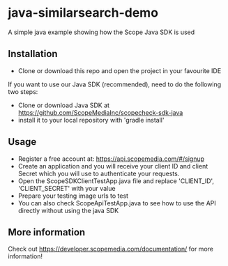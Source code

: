 java-similarsearch-demo
=============================

A simple java example showing how the Scope Java SDK is used

Installation
------------
* Clone or download this repo and open the project in your favourite IDE

If you want to use our Java SDK (recommended), need to do the following two steps:
* Clone or download Java SDK at https://github.com/ScopeMediaInc/scopecheck-sdk-java 
* install it to your local repository with 'gradle install'

Usage
------------
* Register a free account at: https://api.scopemedia.com/#/signup
* Create an application and you will receive your client ID and client Secret which you will use to authenticate your requests.
* Open the ScopeSDKClientTestApp.java file and replace 'CLIENT_ID', 'CLIENT_SECRET' with your value
* Prepare your testing image urls to test
* You can also check ScopeApiTestApp.java to see how to use the API directly without using the java SDK

More information
-----------------
Check out https://developer.scopemedia.com/documentation/ for more information!
